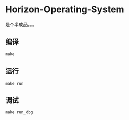 # Horizon-Operating-System

是个半成品。。。

## 编译

```
make
```

## 运行

```
make run
```

## 调试

```
make run_dbg
```
